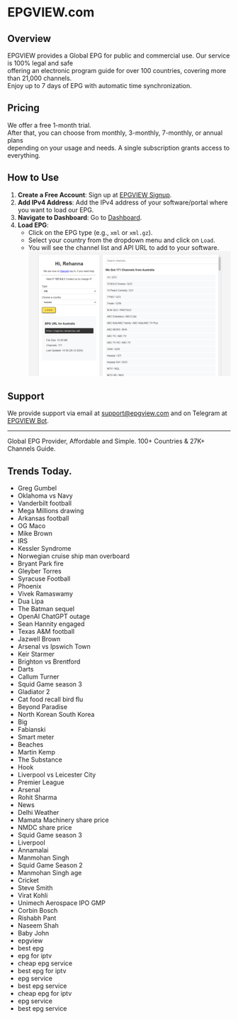 # EPGVIEW.com



## Overview
EPGVIEW provides a Global EPG for public and commercial use. Our service is 100% legal and safe\
offering an electronic program guide for over 100 countries, covering more than 21,000 channels.\
Enjoy up to 7 days of EPG with automatic time synchronization.

## Pricing
We offer a free 1-month trial. \
After that, you can choose from monthly, 3-monthly, 7-monthly, or annual plans \
depending on your usage and needs. A single subscription grants access to everything.

## How to Use
1. **Create a Free Account**: Sign up at [EPGVIEW Signup](https://epgview.com/signup.php).
2. **Add IPv4 Address**: Add the IPv4 address of your software/portal where you want to load our EPG.
3. **Navigate to Dashboard**: Go to [Dashboard](https://epgview.com/dashboard.php).
4. **Load EPG**:
   - Click on the EPG type (e.g., `xml` or `xml.gz`).
   - Select your country from the dropdown menu and click on `Load`.
   - You will see the channel list and API URL to add to your software.
![EPGVIEW](img/dashboard.png)
## Support
We provide support via email at [support@epgview.com](mailto:support@epgview.com) and on Telegram at [EPGVIEW Bot](https://t.me/epgview_bot).

---

Global EPG Provider, Affordable and Simple. 100+ Countries & 27K+ Channels Guide.

## Trends Today.

- Greg Gumbel
- Oklahoma vs Navy
- Vanderbilt football
- Mega Millions drawing
- Arkansas football
- OG Maco
- Mike Brown
- IRS
- Kessler Syndrome
- Norwegian cruise ship man overboard
- Bryant Park fire
- Gleyber Torres
- Syracuse Football
- Phoenix
- Vivek Ramaswamy
- Dua Lipa
- The Batman sequel
- OpenAI ChatGPT outage
- Sean Hannity engaged
- Texas A&M football
- Jazwell Brown
- Arsenal vs Ipswich Town
- Keir Starmer
- Brighton vs Brentford
- Darts
- Callum Turner
- Squid Game season 3
- Gladiator 2
- Cat food recall bird flu
- Beyond Paradise
- North Korean South Korea
- Big
- Fabianski
- Smart meter
- Beaches
- Martin Kemp
- The Substance
- Hook
- Liverpool vs Leicester City
- Premier League
- Arsenal
- Rohit Sharma
- News
- Delhi Weather
- Mamata Machinery share price
- NMDC share price
- Squid Game season 3
- Liverpool
- Annamalai
- Manmohan Singh
- Squid Game Season 2
- Manmohan Singh age
- Cricket
- Steve Smith
- Virat Kohli
- Unimech Aerospace IPO GMP
- Corbin Bosch
- Rishabh Pant
- Naseem Shah
- Baby John
- epgview
- best epg
- epg for iptv
- cheap epg service
- best epg for iptv
- epg service
- best epg service
- cheap epg for iptv
- epg service
- best epg service

